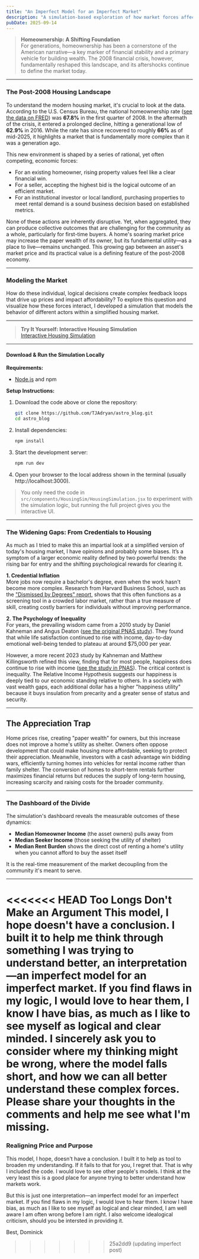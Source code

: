 ```yaml
---
title: "An Imperfect Model for an Imperfect Market"
description: "A simulation-based exploration of how market forces affect housing utility and affordability."
pubDate: 2025-09-14
---
```


> **Homeownership: A Shifting Foundation**  
> For generations, homeownership has been a cornerstone of the American narrative—a key marker of financial stability and a primary vehicle for building wealth. The 2008 financial crisis, however, fundamentally reshaped this landscape, and its aftershocks continue to define the market today.

---

### The Post-2008 Housing Landscape

To understand the modern housing market, it's crucial to look at the data. According to the U.S. Census Bureau, the national homeownership rate ([see the data on FRED](https://fred.stlouisfed.org/series/RHORUSQ156N)) was **67.8%** in the first quarter of 2008. In the aftermath of the crisis, it entered a prolonged decline, hitting a generational low of **62.9%** in 2016. While the rate has since recovered to roughly **66%** as of mid-2025, it highlights a market that is fundamentally more complex than it was a generation ago.

This new environment is shaped by a series of rational, yet often competing, economic forces:

- For an existing homeowner, rising property values feel like a clear financial win.
- For a seller, accepting the highest bid is the logical outcome of an efficient market.
- For an institutional investor or local landlord, purchasing properties to meet rental demand is a sound business decision based on established metrics.

None of these actions are inherently disruptive. Yet, when aggregated, they can produce collective outcomes that are challenging for the community as a whole, particularly for first-time buyers. A home's soaring market price may increase the paper wealth of its owner, but its fundamental utility—as a place to live—remains unchanged. This growing gap between an asset's market price and its practical value is a defining feature of the post-2008 economy.

---

### Modeling the Market

How do these individual, logical decisions create complex feedback loops that drive up prices and impact affordability? To explore this question and visualize how these forces interact, I developed a simulation that models the behavior of different actors within a simplified housing market.

---

> **Try It Yourself: Interactive Housing Simulation**  
> [Interactive Housing Simulation](https://github.com/TJAdryan/astro_blog/blob/main/src/components/HousingSim/HousingSimulation.jsx)

---

#### **Download & Run the Simulation Locally**

**Requirements:**  
- [Node.js](https://nodejs.org/) and npm

**Setup Instructions:**
1. Download the code above or clone the repository:
   ```bash
   git clone https://github.com/TJAdryan/astro_blog.git
   cd astro_blog
   ```
2. Install dependencies:
   ```bash
   npm install
   ```
3. Start the development server:
   ```bash
   npm run dev
   ```
4. Open your browser to the local address shown in the terminal (usually http://localhost:3000).

> You only need the code in `src/components/HousingSim/HousingSimulation.jsx` to experiment with the simulation logic, but running the full project gives you the interactive UI.

---

### The Widening Gaps: From Credentials to Housing

As much as I tried to make this an impartial look at a simplified version of today's housing market, I have opinions and probably some biases. It’s a symptom of a larger economic reality defined by two powerful trends: the rising bar for entry and the shifting psychological rewards for clearing it.

**1. Credential Inflation**  
More jobs now require a bachelor's degree, even when the work hasn't become more complex. Research from Harvard Business School, such as the ["Dismissed by Degrees" report](https://www.hbs.edu/managing-the-future-of-work/Documents/dismissed-by-degrees.pdf), shows that this often functions as a screening tool in a crowded labor market, rather than a true measure of skill, creating costly barriers for individuals without improving performance.

**2. The Psychology of Inequality**  
For years, the prevailing wisdom came from a 2010 study by Daniel Kahneman and Angus Deaton ([see the original PNAS study](https://www.pnas.org/doi/10.1073/pnas.1011492107)). They found that while life satisfaction continued to rise with income, day-to-day emotional well-being tended to plateau at around $75,000 per year.

However, a more recent 2023 study by Kahneman and Matthew Killingsworth refined this view, finding that for most people, happiness does continue to rise with income ([see the study in PNAS](https://www.pnas.org/doi/10.1073/pnas.2208661120)). The critical context is inequality. The Relative Income Hypothesis suggests our happiness is deeply tied to our economic standing relative to others. In a society with vast wealth gaps, each additional dollar has a higher "happiness utility" because it buys insulation from precarity and a greater sense of status and security.

---


## The Appreciation Trap

Home prices rise, creating "paper wealth" for owners, but this increase does not improve a home's utility as shelter. Owners often oppose development that could make housing more affordable, seeking to protect their appreciation. Meanwhile, investors with a cash advantage win bidding wars, efficiently turning homes into vehicles for rental income rather than family shelter. The conversion of homes to short-term rentals further maximizes financial returns but reduces the supply of long-term housing, increasing scarcity and raising costs for the broader community.

---

### The Dashboard of the Divide

The simulation's dashboard reveals the measurable outcomes of these dynamics:

- **Median Homeowner Income** (the asset owners) pulls away from
- **Median Seeker Income** (those seeking the utility of shelter)
- **Median Rent Burden** shows the direct cost of renting a home's utility when you cannot afford to buy the asset itself

It is the real-time measurement of the market decoupling from the community it's meant to serve.

---

<<<<<<< HEAD
Too Longs Don't Make an Argument
This model, I hope doesn't have a conclusion. I built it to help me think through something I was trying to understand better, an interpretation—an imperfect model for an imperfect market. If you find flaws in my logic, I would love to hear them, I know I have bias, as much as I like to see myself as logical and clear minded.  I sincerely ask you to consider where my thinking might be wrong, where the model falls short, and how we can all better understand these complex forces. Please share your thoughts in the comments and help me see what I'm missing.
=======
### Realigning Price and Purpose

This model, I hope, doesn't have a conclusion. I built it to help as tool to broaden my understanding.  If it fails to that for you, I regret that.   That is why I included the code. I would love to see other people's models.  I think at the very least this is a good place for anyone trying to better understand how markets work.  

But this is just one interpretation—an imperfect model for an imperfect market. If you find flaws in my logic, I would love to hear them. I know I have bias, as much as I like to see myself as logical and clear minded, I am well aware I am often wrong before I am right.  I also welcome idealogical criticism, should you be intersted in providing it.


Best,
Dominick
>>>>>>> 25a2dd9 (updating imperfect post)

